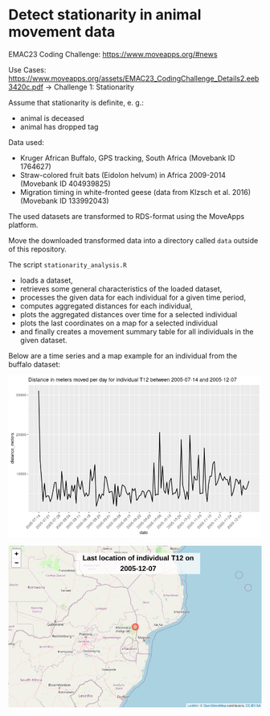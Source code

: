 # Detect stationarity in animal movement data

EMAC23 Coding Challenge: https://www.moveapps.org/#news

Use Cases: https://www.moveapps.org/assets/EMAC23_CodingChallenge_Details2.eeb3420c.pdf -> Challenge 1: Stationarity

Assume that stationarity is definite, e. g.:
- animal is deceased
- animal has dropped tag

Data used:
- Kruger African Buffalo, GPS tracking, South Africa (Movebank ID 1764627)
- Straw-colored fruit bats (Eidolon helvum) in Africa 2009-2014 (Movebank ID 404939825)
- Migration timing in white-fronted geese (data from Klzsch et al. 2016) (Movebank ID 133992043)

The used datasets are transformed to RDS-format using the MoveApps platform.

Move the downloaded transformed data into a directory called `data` outside of this repository.

The script `stationarity_analysis.R`
- loads a dataset,
- retrieves some general characteristics of the loaded dataset,
- processes the given data for each individual for a given time period,
- computes aggregated distances for each individual,
- plots the aggregated distances over time for a selected individual
- plots the last coordinates on a map for a selected individual
- and finally creates a movement summary table for all individuals in the given dataset.

Below are a time series and a map example for an individual from the buffalo dataset:

![time_series example](time_series_example.png 'time series example')

![map example](map_example.png 'map example')

